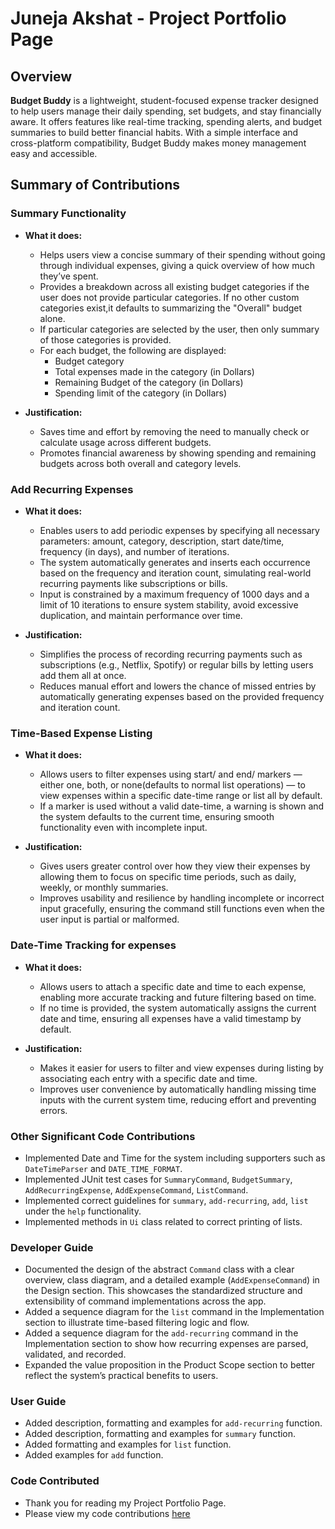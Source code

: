 # Juneja Akshat - Project Portfolio Page

## Overview
**Budget Buddy** is a lightweight, student-focused expense tracker designed to help users manage 
their daily spending, set budgets, and stay financially aware. It offers features like real-time tracking, 
spending alerts, and budget summaries to build better financial habits. With a simple interface and 
cross-platform compatibility, Budget Buddy makes money management easy and accessible.

## Summary of Contributions

### Summary Functionality 
- **What it does:**
  - Helps users view a concise summary of their spending without going through individual expenses, 
  giving a quick overview of how much they’ve spent.
  - Provides a breakdown across all existing budget categories if the user does not provide particular categories.
  If no other custom categories exist,it defaults to summarizing the "Overall" budget alone.
  - If particular categories are selected by the user, then only summary of those categories is provided.
  - For each budget, the following are displayed:
      - Budget category
      - Total expenses made in the category (in Dollars)
      - Remaining Budget of the category (in Dollars)
      - Spending limit of the category (in Dollars)

- **Justification:**
  - Saves time and effort by removing the need to manually check or calculate usage across different budgets.
  - Promotes financial awareness by showing spending and remaining budgets across both overall and category levels.


### Add Recurring Expenses 
- **What it does:**
  - Enables users to add periodic expenses by specifying all necessary parameters: amount, category, description, 
  start date/time, frequency (in days), and number of iterations.
  - The system automatically generates and inserts each occurrence based on the frequency and iteration count, 
  simulating real-world recurring payments like subscriptions or bills.
  - Input is constrained by a maximum frequency of 1000 days and a limit of 10 iterations to ensure system stability,
  avoid excessive duplication, and maintain performance over time.

- **Justification:**
  - Simplifies the process of recording recurring payments such as subscriptions (e.g., Netflix, Spotify) or
  regular bills by letting users add them all at once.
  - Reduces manual effort and lowers the chance of missed entries by automatically generating expenses based on the 
  provided frequency and iteration count.
  
### Time-Based Expense Listing
- **What it does:**
  - Allows users to filter expenses using start/ and end/ markers — either one, both, 
  or none(defaults to normal list operations) — to view expenses within a specific date-time range or list all by default.
  - If a marker is used without a valid date-time, a warning is shown and the system defaults to the current time, 
  ensuring smooth functionality even with incomplete input.

- **Justification:**
  - Gives users greater control over how they view their expenses by allowing them to focus on specific time periods,
  such as daily, weekly, or monthly summaries.
  - Improves usability and resilience by handling incomplete or incorrect input gracefully, ensuring the command still 
  functions even when the user input is partial or malformed.

### Date-Time Tracking for expenses
- **What it does:**
  - Allows users to attach a specific date and time to each expense, enabling more accurate tracking and 
  future filtering based on time.
  - If no time is provided, the system automatically assigns the current date and time, ensuring all expenses 
  have a valid timestamp by default.

- **Justification:**
  - Makes it easier for users to filter and view expenses during listing by associating each entry with a 
  specific date and time.
  - Improves user convenience by automatically handling missing time inputs with the current system time, 
  reducing effort and preventing errors.

### Other Significant Code Contributions
- Implemented Date and Time for the system including supporters such as `DateTimeParser` and `DATE_TIME_FORMAT`.
- Implemented JUnit test cases for `SummaryCommand`, `BudgetSummary`, `AddRecurringExpense`, `AddExpenseCommand`,
`ListCommand`.
- Implemented correct guidelines for `summary`, `add-recurring`, `add`, `list` under the `help` functionality.
- Implemented methods in `Ui` class related to correct printing of lists.

### Developer Guide
- Documented the design of the abstract `Command` class with a clear overview, class diagram, 
and a detailed example (`AddExpenseCommand`) in the Design section. This showcases the standardized 
structure and extensibility of command implementations across the app.
- Added a sequence diagram for the `list` command in the Implementation section to illustrate 
time-based filtering logic and flow.
- Added a sequence diagram for the `add-recurring` command in the Implementation section 
to show how recurring expenses are parsed, validated, and recorded.
- Expanded the value proposition in the Product Scope section to better reflect the system’s
practical benefits to users.

### User Guide 
- Added description, formatting and examples for `add-recurring` function.
- Added description, formatting and examples for `summary` function.
- Added formatting and examples for `list` function.
- Added examples for `add` function.

### Code Contributed
- Thank you for reading my Project Portfolio Page.
- Please view my code contributions [here](https://nus-cs2113-ay2425s2.github.io/tp-dashboard/?search=&sort=groupTitle&sortWithin=title&timeframe=commit&mergegroup=&groupSelect=groupByRepos&breakdown=true&checkedFileTypes=functional-code&since=2025-02-21&tabOpen=true&tabType=authorship&tabAuthor=juneja999&tabRepo=AY2425S2-CS2113-T12-4%2Ftp%5Bmaster%5D&authorshipIsMergeGroup=false&authorshipFileTypes=functional-code&authorshipIsBinaryFileTypeChecked=false&authorshipIsIgnoredFilesChecked=false)



